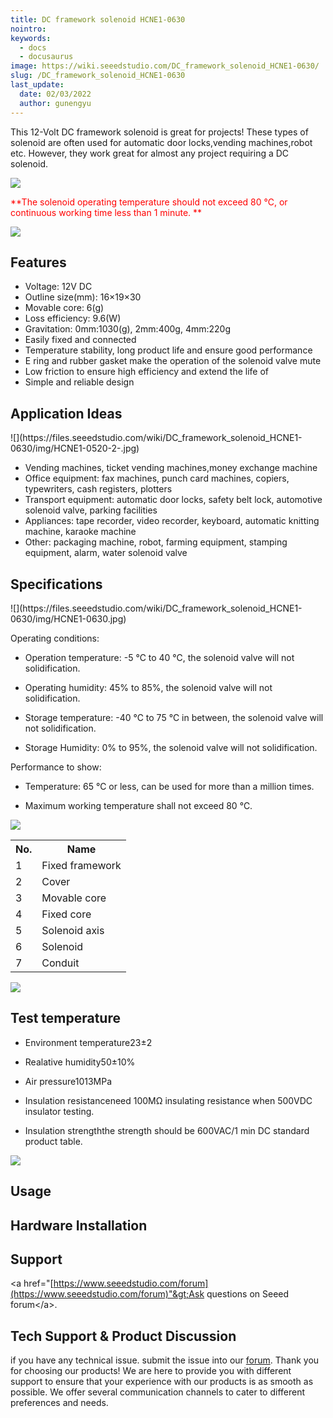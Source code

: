 ```yaml
---
title: DC framework solenoid HCNE1-0630
nointro:
keywords:
  - docs
  - docusaurus
image: https://wiki.seeedstudio.com/DC_framework_solenoid_HCNE1-0630/
slug: /DC_framework_solenoid_HCNE1-0630
last_update:
  date: 02/03/2022
  author: gunengyu
---
```


This 12-Volt DC framework solenoid is great for projects! These types of solenoid are often used for automatic door locks,vending machines,robot etc. However, they work great for almost any project requiring a DC solenoid.

![](https://files.seeedstudio.com/wiki/DC_framework_solenoid_HCNE1-0630/img/Caution.jpg)

<font color="Red">**The solenoid operating temperature should not exceed 80 ℃, or continuous working time less than 1 minute. ** </font>

[![](https://files.seeedstudio.com/wiki/Seeed-WiKi/docs/images/300px-Get_One_Now_Banner-ragular.png)](https://www.seeedstudio.com/DC-framework-solenoid-HCNE1-0630-p-1046.html)

##   Features

*   Voltage: 12V DC
*   Outline size(mm): 16×19×30
*   Movable core: 6(g)
*   Loss efficiency: 9.6(W)
*   Gravitation: 0mm:1030(g), 2mm:400g, 4mm:220g
*   Easily fixed and connected
*   Temperature stability, long product life and ensure good performance
*   E ring and rubber gasket make the operation of the solenoid valve mute
*   Low friction to ensure high efficiency and extend the life of
*   Simple and reliable design

##   Application Ideas

<div class="center"><div class="floatnone">![](https://files.seeedstudio.com/wiki/DC_framework_solenoid_HCNE1-0630/img/HCNE1-0520-2-.jpg)</div></div>

*   Vending machines, ticket vending machines,money exchange machine
*   Office equipment: fax machines, punch card machines, copiers, typewriters, cash registers, plotters
*   Transport equipment: automatic door locks, safety belt lock, automotive solenoid valve, parking facilities
*   Appliances: tape recorder, video recorder, keyboard, automatic knitting machine, karaoke machine
*   Other: packaging machine, robot, farming equipment, stamping equipment, alarm, water solenoid valve

##   Specifications

<div class="center"><div class="floatnone">![](https://files.seeedstudio.com/wiki/DC_framework_solenoid_HCNE1-0630/img/HCNE1-0630.jpg)</div></div>

Operating conditions:

*   Operation temperature: -5 ℃ to 40 ℃, the solenoid valve will not solidification.

*   Operating humidity: 45% to 85%, the solenoid valve will not solidification.

*   Storage temperature: -40 ℃ to 75 ℃ in between, the solenoid valve will not solidification.

*   Storage Humidity: 0% to 95%, the solenoid valve will not solidification.

Performance to show:

*   Temperature: 65 ℃ or less, can be used for more than a million times.

*   Maximum working temperature shall not exceed 80 ℃.

![](https://files.seeedstudio.com/wiki/DC_framework_solenoid_HCNE1-0630/img/HCNE1-0520-3-.jpg)

<table>
  <tbody><tr>
      <th>No.
      </th>
      <th>Name
      </th></tr>
    <tr style={{fontSize: '90%'}}>
      <td width={150}> 1
      </td>
      <td width={150}>  Fixed framework
      </td></tr>
    <tr style={{fontSize: '90%'}}>
      <td width={150}> 2
      </td>
      <td width={150}>  Cover
      </td></tr>
    <tr style={{fontSize: '90%'}}>
      <td width={150}> 3
      </td>
      <td width={150}>  Movable core
      </td></tr>
    <tr style={{fontSize: '90%'}}>
      <td width={150}> 4
      </td>
      <td width={150}>  Fixed core
      </td></tr>
    <tr style={{fontSize: '90%'}}>
      <td width={150}> 5
      </td>
      <td width={150}>  Solenoid axis
      </td></tr>
    <tr style={{fontSize: '90%'}}>
      <td width={150}> 6
      </td>
      <td width={150}>  Solenoid
      </td></tr>
    <tr style={{fontSize: '90%'}}>
      <td width={150}> 7
      </td>
      <td width={150}>  Conduit
      </td></tr></tbody></table>


![](https://files.seeedstudio.com/wiki/DC_framework_solenoid_HCNE1-0630/img/HCNE1-0520-4-.jpg)

##   Test temperature

*   Environment temperature23±2

*   Realative humidity50±10%

*   Air pressure1013MPa

*   Insulation resistanceneed 100MΩ insulating resistance when 500VDC insulator testing.

*   Insulation strengththe strength should be 600VAC/1 min DC standard product table.

![](https://files.seeedstudio.com/wiki/DC_framework_solenoid_HCNE1-0630/img/HCNE1-0520-5-.jpg)

##   Usage

##   Hardware Installation

##   Support

&lt;a href="[https://www.seeedstudio.com/forum](https://www.seeedstudio.com/forum)"&gt;Ask questions on Seeed forum&lt;/a&gt;.

## Tech Support & Product Discussion
 if you have any technical issue.  submit the issue into our [forum](http://forum.seeedstudio.com/). 
Thank you for choosing our products! We are here to provide you with different support to ensure that your experience with our products is as smooth as possible. We offer several communication channels to cater to different preferences and needs.

<div class="button_tech_support_container">
<a href="https://forum.seeedstudio.com/" class="button_forum"></a> 
<a href="https://www.seeedstudio.com/contacts" class="button_email"></a>
</div>

<div class="button_tech_support_container">
<a href="https://discord.gg/eWkprNDMU7" class="button_discord"></a> 
<a href="https://github.com/Seeed-Studio/wiki-documents/discussions/69" class="button_discussion"></a>
</div>